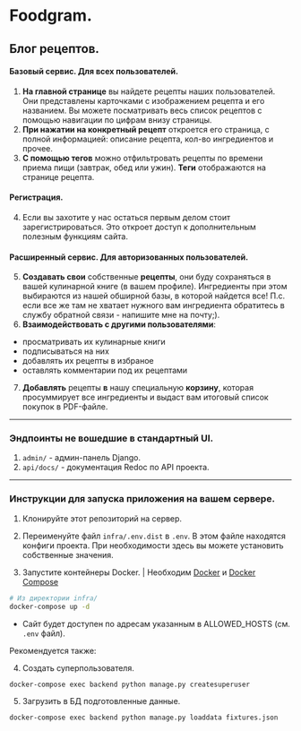 # Foodgram.
## Блог рецептов.
#### Базовый сервис. Для всех пользователей.
1. **На главной странице** вы найдете рецепты наших пользователей. Они представлены карточками с изображением рецепта и его названием. Вы можете посматривать весь список рецептов с помощью навигации по цифрам внизу страницы.
2. **При нажатии на конкретный рецепт** откроется его страница, с полной информацией: описание рецепта, кол-во ингредиентов и прочее.
3. **С помощью тегов** можно отфильтровать рецепты по времени приема пищи (завтрак, обед или ужин). **Теги** отображаются на странице рецепта.
#### Регистрация.
4. Если вы захотите у нас остаться первым делом стоит зарегистрироваться. Это откроет доступ к дополнительным полезным функциям сайта.
#### Расширенный сервис. Для авторизованных пользователей.
5. **Создавать свои** собственные **рецепты**, они буду сохраняться в вашей кулинарной книге (в вашем профиле). Ингредиенты при этом выбираются из нашей обширной базы, в которой найдется все!
П.с. если все же там не хватает нужного вам ингредиента обратитесь в службу обратной связи - напишите мне на почту;). 
6. **Взаимодействовать с другими пользователями**:
* просматривать их кулинарные книги
* подписываться на них
* добавлять их рецепты в избраное
* оставлять комментарии под их рецептами
7. **Добавлять** рецепты **в** нашу специальную **корзину**, которая просуммирует все ингредиенты и выдаст вам итоговый список покупок в PDF-файле.
---
### Эндпоинты не вошедшие в стандартный UI.
1. `admin/` - админ-панель Django.
2. `api/docs/` - документация Redoc по API проекта.
---
### Инструкции для запуска приложения на вашем сервере.

1. Клонируйте этот репозиторий на сервер.

2. Переименуйте файл `infra/.env.dist` в `.env`. В этом файле находятся конфиги проекта. При необходимости здесь вы можете установить собственные значения.

3. Запустите контейнеры Docker. | Необходим [Docker](https://www.docker.com/get-started/) и [Docker Compose](https://docs.docker.com/compose/install/standalone/)
```bash
# Из директории infra/
docker-compose up -d
```

* Сайт будет доступен по адресам указанным в ALLOWED_HOSTS (см. `.env` файл).

Рекомендуется также:

4. Создать суперпользователя.
```
docker-compose exec backend python manage.py createsuperuser 
```

5. Загрузить в БД подготовленные данные.
```
docker-compose exec backend python manage.py loaddata fixtures.json
```
